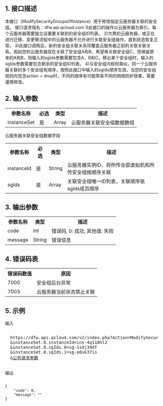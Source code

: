 ## 1. 接口描述
 
本接口（ModifySecurityGroupsOfInstance）用于修改指定云服务器关联的安全组。
接口请求域名：dfw.api.qcloud.com
1)此接口的操作以云服务器为索引，每个云服务器需要独立设置要关联到的安全组ID列表。
2)欠费的云服务器，或正在进行迁移、变更等流程中的云服务器不允许进行关联安全组操作，直到状态恢复正常。
3)此接口调用后，新的安全组关联关系将覆盖云服务器之前的关联关联关系。假如您的云服务器现在关联了安全组A和B，希望再关联安全组C，但保留原来的A和B，则输入的sgIds参数需要包含A、B和C。移出某个安全组时，输入的sgIds参数需要包含剩余的安全组ID列表。
4)与安全组内规则类似，同一个云服务器关联的多个安全组有顺序，按照此接口中输入的sgIds顺序生效。当您的安全组规则内包含action = drop时，不同的顺序有可能带来不同的网络防护效果，需要谨慎修改。

## 2. 输入参数
<table class="t"><tbody><tr>
<th><b>参数名称</b></th>
<th><b>必选</b></th>
<th><b>类型</b></th>
<th><b>描述</b></th>
<tr>
<td> instanceSet <td> 是 <td> Array <td> 云服务器关联安全组数据数组
</tbody></table> 
云服务器关联安全组数据字段
<table class="t"><tbody><tr>
<th><b>参数名称</b></th>
<th><b>必选</b></th>
<th><b>类型</b></th>
<th><b>描述</b></th>
<tr>
<td> instanceId <td> 是 <td> String <td> 云服务器实例ID，将所传全部虚拟机和所传安全组按顺序关联
<tr>
<td> sgIds <td> 是 <td> Array <td> 关联安全组唯一ID列表，关联顺序依sgIds成员顺序
</tbody></table>

 

## 3. 输出参数
 

<table class="t"><tbody><tr>
<th><b>参数名称</b></th>
<th><b>类型</b></th>
<th><b>描述</b></th>
<tr>
<td> code <td> Int <td> 错误码, 0: 成功, 其他值: 失败
<tr>
<td> message <td> String <td> 错误信息
</tbody></table>

## 4. 错误码表
 <table class="t"><tbody><tr>
<th><b>错误码数值</b></th>
<th><b>原因</b></th>
<tr>

<td> 7000 <td> 安全组后台异常
<tr>
<td> 7003 <td> 云服务器当前状态禁止关联
</tbody></table>
 

## 5. 示例
 
输入
<pre>

  https://dfw.api.qcloud.com/v2/index.php?Action=ModifySecurityGroupsOfInstance
  &instanceSet.0.instanceId=ins-4q118hl2
  &instanceSet.0.sgIds.0=sg-1sdj39df
  &instanceSet.0.sgIds.1=sg-o8sk37is
  &<a href="https://www.qcloud.com/doc/api/229/6976">公共请求参数</a>

</pre>

输出
```

{
    "code": 0,
    "message": ""
}

```

